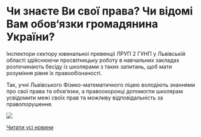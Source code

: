 # Чи знаєте Ви свої права? Чи відомі Вам обов‘язки громадянина України?

Інспектори сектору ювенальноі превенціі ЛРУП 2 ГУНП у Львівській області здійснюючи просвітницьку роботу в навчальних закладах розпочинають бесіду із школярами з таких запитань, щоб мати розуміння рівня їх правообізнаності.

Так, учні Львівського Фізико-математичного ліцею володіють знаннями про свої права та обов’язки, а правоохоронці допомогли школярам усвідомити межі своїх прав та можливу відповідальність за правопорушення.

![](/images/blog/чи-знаєте-ви-свої-права-чи-відомі-вам-обов-язки-громадянина/pravo1.png)

[Читати усі новини](/news)
